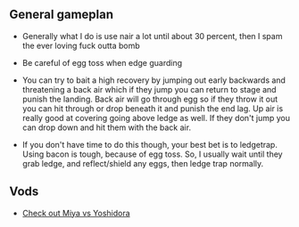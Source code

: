 ## General gameplan

- Generally what I do is use nair a lot until about 30 percent, then I spam the ever loving fuck outta bomb

- Be careful of egg toss when edge guarding

- You can try to bait a high recovery by jumping out early backwards and threatening a back air which if they jump you can return to stage and punish the landing. Back air will go through egg so if they throw it out you can hit through or drop beneath it and punish the end lag. Up air is really good at covering going above ledge as well. If they don't jump you can drop down and hit them with the back air.

- If you don't have time to do this though, your best bet is to ledgetrap. Using bacon is tough, because of egg toss. So, I usually wait until they grab ledge, and reflect/shield any eggs, then ledge trap normally.

## Vods

- [Check out Miya vs Yoshidora](https://www.youtube.com/watch?v=TnHpmnaQ_OM)

